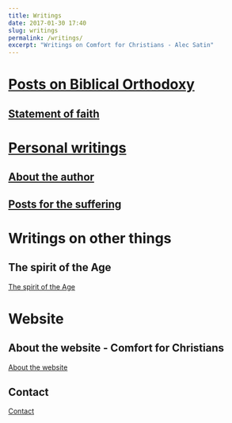 ```yaml
---
title: Writings
date: 2017-01-30 17:40
slug: writings
permalink: /writings/
excerpt: "Writings on Comfort for Christians - Alec Satin"
---
```

# [Posts on Biblical Orthodoxy](/biblical-orthodoxy/)
## [Statement of faith](/beliefs/)
# [Personal writings](/memoirs/)
## [About the author](/about)
## [Posts for the suffering](/for-the-suffering-christian/)
    
# Writings on other things

## The spirit of the Age
[The spirit of the Age](/spirit-of-the-age/)
  
# Website 

## About the website - Comfort for Christians
[About the website](/about-website/)

## Contact
[Contact](/contact/)      
